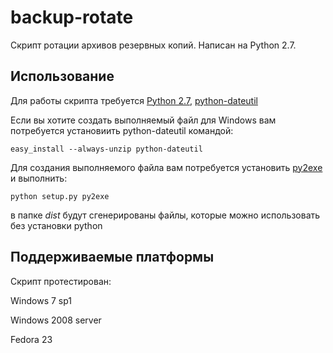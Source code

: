# backup-rotate

Скрипт ротации архивов резервных копий. Написан на Python 2.7.

## Использование

Для работы скрипта требуется [Python 2.7](http://python.org), [python-dateutil](https://pypi.python.org/pypi/python-dateutil)

Если вы хотите создать выполняемый файл для Windows вам потребуется установиить python-dateutil командой:

```
easy_install --always-unzip python-dateutil
```

Для создания выполняемого файла вам потребуется установить [py2exe](http://www.py2exe.org/) и выполнить:

```
python setup.py py2exe
```
в папке *dist* будут сгенерированы файлы, которые можно использовать без установки python

## Поддерживаемые платформы
Скрипт протестирован:

Windows 7 sp1

Windows 2008 server

Fedora 23
